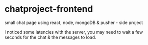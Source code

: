 # chatproject-frontend
small chat page using react, node, mongoDB &amp; pusher - side project

I noticed some latencies with the server, you may need to wait a few seconds for the chat & the messages to load. 
